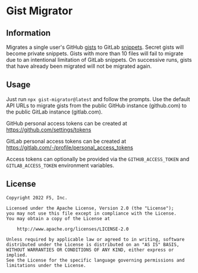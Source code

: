Gist Migrator
=============

## Information

Migrates a single user's GitHub [gists](https://docs.github.com/en/get-started/writing-on-github/editing-and-sharing-content-with-gists/creating-gists#about-gists)
to GitLab [snippets](https://docs.gitlab.com/ee/user/snippets.html). Secret
gists will become private snippets. Gists with more than 10 files will fail to
migrate due to an intentional limitation of GitLab snippets. On successive
runs, gists that have already been migrated will not be migrated again.

## Usage

Just run `npx gist-migrator@latest` and follow the prompts. Use the default API
URLs to migrate gists from the public GitHub instance (github.com) to the
public GitLab instance (gitlab.com).

GitHub personal access tokens can be created at https://github.com/settings/tokens

GitLab personal access tokens can be created at https://gitlab.com/-/profile/personal_access_tokens

Access tokens can optionally be provided via the `GITHUB_ACCESS_TOKEN` and
`GITLAB_ACCESS_TOKEN` environment variables.

## License

```
Copyright 2022 F5, Inc.

Licensed under the Apache License, Version 2.0 (the "License");
you may not use this file except in compliance with the License.
You may obtain a copy of the License at

    http://www.apache.org/licenses/LICENSE-2.0

Unless required by applicable law or agreed to in writing, software
distributed under the License is distributed on an "AS IS" BASIS,
WITHOUT WARRANTIES OR CONDITIONS OF ANY KIND, either express or implied.
See the License for the specific language governing permissions and
limitations under the License.
```
